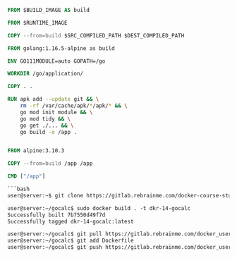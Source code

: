 

```Dockerfile
FROM $BUILD_IMAGE AS build

FROM $RUNTIME_IMAGE

COPY --from=build $SRC_COMPILED_PATH $DEST_COMPILED_PATH
```

```Dockerfile
FROM golang:1.16.5-alpine as build

ENV GO111MODULE=auto GOPATH=/go

WORKDIR /go/application/

COPY . .

RUN apk add --update git && \
    rm -rf /var/cache/apk/*/apk/* && \
    go mod init module && \
    go mod tidy && \
    go get ./... && \
    go build -o /app .


FROM alpine:3.10.3

COPY --from=build /app /app

CMD ["/app"]

```bash
user@server:~$ git clone https://gitlab.rebrainme.com/docker-course-students/gocalc.git

user@server:~/gocalc$ sudo docker build . -t dkr-14-gocalc
Successfully built 7b7550d49f7d
Successfully tagged dkr-14-gocalc:latest

user@server:~/gocalc$ git pull https://gitlab.rebrainme.com/docker_users_repos/3018/dkr-14-gocalc
user@server:~/gocalc$ git add Dockerfile
user@server:~/gocalc$ git push https://gitlab.rebrainme.com/docker_users_repos/3018/dkr-14-gocalc
```